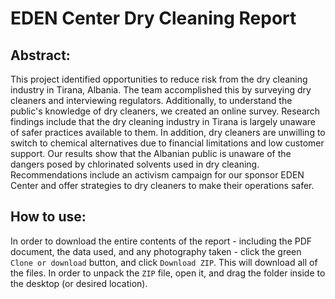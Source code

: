 # EDEN Center Dry Cleaning Report
## Abstract:
This project identified opportunities to reduce risk from the dry cleaning industry in Tirana, Albania. The team accomplished this by surveying dry cleaners and interviewing regulators. Additionally, to understand the public's knowledge of dry cleaners, we created an online survey. Research findings include that the dry cleaning industry in Tirana is largely unaware of safer practices available to them. In addition, dry cleaners are unwilling to switch to chemical alternatives due to financial limitations and low customer support. Our results show that the Albanian public is unaware of the dangers posed by chlorinated solvents used in dry cleaning. Recommendations include an activism campaign for our sponsor EDEN Center and offer strategies to dry cleaners to make their operations safer.

## How to use:
In order to download the entire contents of the report - including the PDF document, the data used, and any photography taken - click the green `Clone or download` button, and click `Download ZIP`. This will download all of the files. In order to unpack the `ZIP` file, open it, and drag the folder inside to the desktop (or desired location).